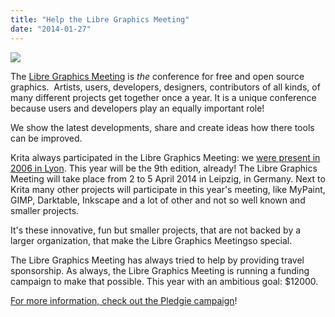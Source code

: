 ```yaml
---
title: "Help the Libre Graphics Meeting"
date: "2014-01-27"
---
```


![](/images/posts/2014/lgm_2014_header_dark.png)

The [Libre Graphics Meeting](http://libregraphicsmeeting.org/2014/) is _the_ conference for free and open source graphics.  Artists, users, developers, designers, contributors of all kinds, of many different projects get together once a year. It is a unique conference because users and developers play an equally important role!

We show the latest developments, share and create ideas how there tools can be improved.

Krita always participated in the Libre Graphics Meeting: we [were present in 2006 in Lyon](http://blog.cberger.net/2006/03/19/libre-graphics-meeting-day-2/). This year will be the 9th edition, already! The Libre Graphics Meeting will take place from 2 to 5 April 2014 in Leipzig, in Germany. Next to Krita many other projects will participate in this year's meeting, like MyPaint, GIMP, Darktable, Inkscape and a lot of other and not so well known and smaller projects.

It's these innovative, fun but smaller projects, that are not backed by a larger organization, that make the Libre Graphics Meetingso special.

The Libre Graphics Meeting has always tried to help by providing travel sponsorship. As always, the Libre Graphics Meeting is running a funding campaign to make that possible. This year with an ambitious goal: $12000.

[For more information, check out the Pledgie campaign](https://pledgie.com/campaigns/22927)!
